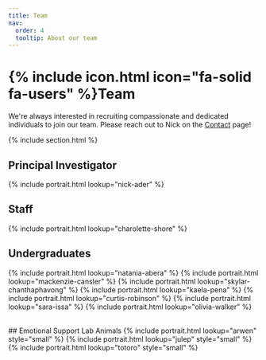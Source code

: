 ```yaml
---
title: Team
nav:
  order: 4
  tooltip: About our team
---
```


# {% include icon.html icon="fa-solid fa-users" %}Team

We're always interested in recruiting compassionate and dedicated individuals to join our team. Please reach out to Nick on the [Contact](https://nickaderlab.com/contact/) page!

{% include section.html %}

## Principal Investigator
{% include portrait.html lookup="nick-ader" %}

## Staff
{% include portrait.html lookup="charolette-shore" %}

## Undergraduates
{% include portrait.html lookup="natania-abera" %}
{% include portrait.html lookup="mackenzie-cansler" %}
{% include portrait.html lookup="skylar-chanthaphavong" %}
{% include portrait.html lookup="kaela-pena" %}
{% include portrait.html lookup="curtis-robinson" %}
{% include portrait.html lookup="sara-issa" %}
{% include portrait.html lookup="olivia-walker" %}

<br>
## Emotional Support Lab Animals
{% include portrait.html lookup="arwen" style="small" %}
{% include portrait.html lookup="julep" style="small" %}
{% include portrait.html lookup="totoro" style="small" %}

